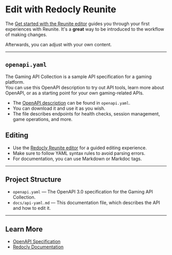 # Edit with Redocly Reunite

The [Get started with the Reunite editor](https://redocly.com/docs/realm/get-started/start-reunite-editor) guides you through your first experiences with Reunite.
It's a **great** way to be introduced to the workflow of making changes.

Afterwards, you can adjust with your own content.

---

## `openapi.yaml`

The Gaming API Collection is a sample API specification for a gaming platform.  
You can use this OpenAPI description to try out API tools, learn more about OpenAPI, or as a starting point for your own gaming-related APIs.

- The [OpenAPI description](../openapi.yaml) can be found in `openapi.yaml`.
- You can download it and use it as you wish.
- The file describes endpoints for health checks, session management, game operations, and more.

## Editing

- Use the [Redocly Reunite editor](https://redocly.com/docs/realm/get-started/start-reunite-editor) for a guided editing experience.
- Make sure to follow YAML syntax rules to avoid parsing errors.
- For documentation, you can use Markdown or Markdoc tags.

---

## Project Structure

- `openapi.yaml` — The OpenAPI 3.0 specification for the Gaming API Collection.
- `docs/api-yaml.md` — This documentation file, which describes the API and how to edit it.

---

## Learn More

- [OpenAPI Specification](https://swagger.io/specification/)
- [Redocly Documentation](https://redocly.com/docs/)